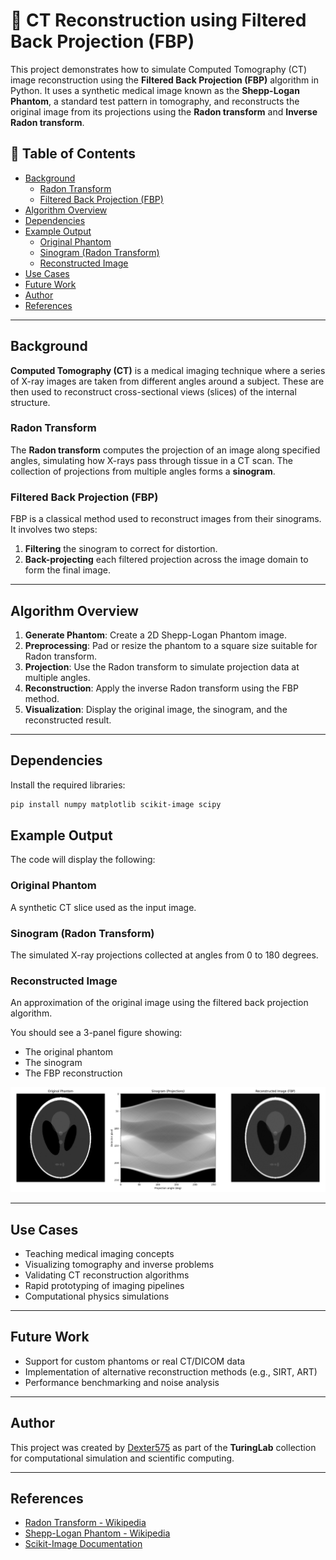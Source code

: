 # 🧠 CT Reconstruction using Filtered Back Projection (FBP)

This project demonstrates how to simulate Computed Tomography (CT) image reconstruction using the **Filtered Back Projection (FBP)** algorithm in Python. It uses a synthetic medical image known as the **Shepp-Logan Phantom**, a standard test pattern in tomography, and reconstructs the original image from its projections using the **Radon transform** and **Inverse Radon transform**.

## 📑 Table of Contents

- [Background](#background)
  - [Radon Transform](#radon-transform)
  - [Filtered Back Projection (FBP)](#filtered-back-projection-fbp)
- [Algorithm Overview](#algorithm-overview)
- [Dependencies](#dependencies)
- [Example Output](#example-output)
  - [Original Phantom](#original-phantom)
  - [Sinogram (Radon Transform)](#sinogram-radon-transform)
  - [Reconstructed Image](#reconstructed-image)
- [Use Cases](#use-cases)
- [Future Work](#future-work)
- [Author](#author)
- [References](#references)

---

## Background

**Computed Tomography (CT)** is a medical imaging technique where a series of X-ray images are taken from different angles around a subject. These are then used to reconstruct cross-sectional views (slices) of the internal structure.

### Radon Transform
The **Radon transform** computes the projection of an image along specified angles, simulating how X-rays pass through tissue in a CT scan. The collection of projections from multiple angles forms a **sinogram**.

### Filtered Back Projection (FBP)
FBP is a classical method used to reconstruct images from their sinograms. It involves two steps:
1. **Filtering** the sinogram to correct for distortion.
2. **Back-projecting** each filtered projection across the image domain to form the final image.

---

## Algorithm Overview

1. **Generate Phantom**: Create a 2D Shepp-Logan Phantom image.
2. **Preprocessing**: Pad or resize the phantom to a square size suitable for Radon transform.
3. **Projection**: Use the Radon transform to simulate projection data at multiple angles.
4. **Reconstruction**: Apply the inverse Radon transform using the FBP method.
5. **Visualization**: Display the original image, the sinogram, and the reconstructed result.

---

## Dependencies

Install the required libraries:

```bash
pip install numpy matplotlib scikit-image scipy
```


## Example Output

The code will display the following:


### Original Phantom
A synthetic CT slice used as the input image.

### Sinogram (Radon Transform)
The simulated X-ray projections collected at angles from 0 to 180 degrees.

### Reconstructed Image
An approximation of the original image using the filtered back projection algorithm.

You should see a 3-panel figure showing:
- The original phantom
- The sinogram
- The FBP reconstruction

![Reconstructed Image](Figure_1.png)

---

## Use Cases

- Teaching medical imaging concepts
- Visualizing tomography and inverse problems
- Validating CT reconstruction algorithms
- Rapid prototyping of imaging pipelines
- Computational physics simulations

---

## Future Work

- Support for custom phantoms or real CT/DICOM data
- Implementation of alternative reconstruction methods (e.g., SIRT, ART)
- Performance benchmarking and noise analysis

---

## Author

This project was created by [Dexter575](https://github.com/Dexter575) as part of the **TuringLab** collection for computational simulation and scientific computing.

---

## References

- [Radon Transform - Wikipedia](https://en.wikipedia.org/wiki/Radon_transform)
- [Shepp-Logan Phantom - Wikipedia](https://en.wikipedia.org/wiki/Shepp–Logan_phantom)
- [Scikit-Image Documentation](https://scikit-image.org/)
